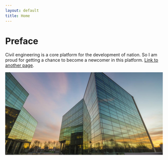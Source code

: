 ```yaml
---
layout: default
title: Home
---
```


# Preface
Civil engineering is a core platform for the development of nation. So I am proud for getting a
chance to become a newcomer in this platform.
[Link to another page](./another-page.html).

![Octocat](./images/61197-033bn6hhdw.jpg)

